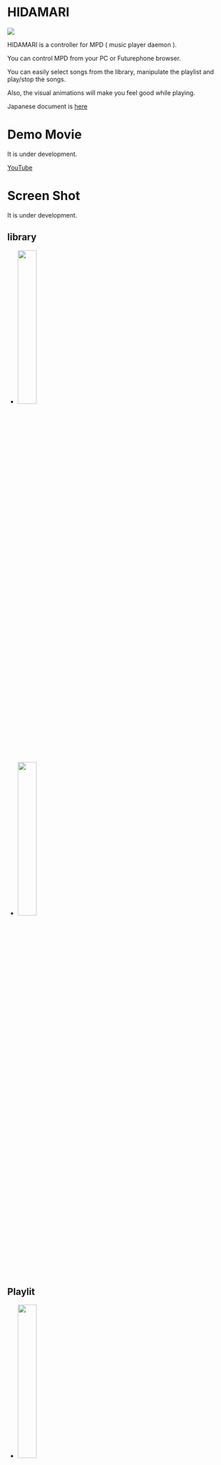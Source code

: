 # HIDAMARI

<img src="hidamari.png" >

HIDAMARI is a controller for MPD ( music player daemon ).

You can control MPD from your PC or Futurephone browser.

You can easily select songs from the library, manipulate the playlist and play/stop the songs.

Also, the visual animations will make you feel good while playing.

Japanese document is [here](./README_ja.md)

# Demo Movie

It is under development.

[YouTube](https://youtu.be/_FmcRL2XlY8)

# Screen Shot

It is under development.

## library

 - <img src="screenshot/001.png" width="30%" >
 - <img src="screenshot/002.png" width="30%" >

## Playlit

 - <img src="screenshot/003.png" width="30%" >
 - <img src="screenshot/004.png" width="30%" >
 - <img src="screenshot/005.png" width="30%" >

 ## Player

 - <img src="screenshot/006.png" width="30%" >
 - <img src="screenshot/007.png" width="30%" >
 - <img src="screenshot/008.png" width="30%" > spectrum visualize
 - <img src="screenshot/009.png" width="30%" > spectrum visualize
 - <img src="screenshot/010.png" width="30%" > spectrum visualize
 - <img src="screenshot/011.png" width="30%" > spectrum visualize full screen mode

# Feature

 - It is implemented by RUST. It is basically a web service with tokio, hyper and wrap.
 - You can play/stop the playlist, adjust the volume, edit the playlist, view the library, and perform other basic MPD operations via a browser. In addition, the websocket is used to send the MPD status and spectrum information to the browser in real time.
 - The MPD's FIFO output is used to FFT-analyze the PCM data and send the spectral information to the browser. This allows the browser to visualize the spectral information of the music.
 - PCM data input from ALSA can be converted to an http stream by HIDAMARI and played back by MPD. This makes it possible to play back the line input of the sound source board, and by using [bluealsa](https://github.com/Arkq/bluez-alsa), you can also play back music from other Bluetooth devices in MPD format.
    - ALSA to input seems to be enhanced in MPD 0.22.x, but it doesn't work well with the current release of MPD 0.21.x.
 - The FIFO output of the MPD can be redirected from HIDAMARI directly to the ALSA output. This allows you to use [bluealsa](https://github.com/Arkq/bluez-alsa) to play music on other Bluetooth devices.
    - Output to ALSA can also be done with MPD, but since output devices cannot be added dynamically, the MPD must be restarted each time, which is not necessary with HIDAMARI.
 - The HTTP output of the MPD can be proxied by HIDAMARI. This allows you to get the HTTP output of the MPD using the same path as the http access to HIDAMARI.
 - You can manage your bluetooth devices from your browser. bluetooth pairing can be done from your browser.
    - MPD can be used as a Bluetooth music source or as a Bluetooth speaker in the browser.
 - You can get album art. Album art can be retrieved from either local music file tag data, an image file on a local directory, or a UPNP server (DLNA server).
    - Album art seems to be enhanced in MPD 0.22.x, but it doesn't work well in the current release of MPD 0.21.x.
 - All operations on MPD and HIDAMARI can be done in http REST format from JavaScript and so on. This makes it possible to customize the UI in your own way. You can also customize the visualization of vector information.

# Build and Run.

## Debian or Raspbian ( Raspberry Pi OS )

 - Install the following
    - mpd
    - bluez
    - bluealsa

 - By using the FIFO output of mpd, make the following settings in /etc/mpd.conf and restart mpd.
```
audio_output {
    type                    "fifo"
    name                    "my_fifo"
    path                    "/tmp/mpd.fifo"
    format                  "44100:16:2"
}
```
```
$ systemctl restart mpd.service
```

 - To enable the bluealsa profile, modify the /lib/systemd/system/bluealsa.service script as follows
```
[Unit]
Description=BluezALSA proxy
Requires=bluetooth.service
After=bluetooth.service
[Service]
Type=simple
User=root
ExecStart=/usr/bin/bluealsa -p a2dp-source -p a2dp-sink
```
```
$ systemctl daemon-reload
$ systemctl restart bluealsa.service
```

 - Install the libraries needed for the build.
    - You need the following libraries
    - libasound2-dev
    - libflac-dev libflac8
    - libogg-dev libogg0
    - libdbus-1-dev libdbus-1-3
    - libsystemd-dev libsystemd0
    - liblz4-dev liblz4-1
    - liblzma-dev liblzma5
    - libgcrypt20-dev libgcrypt20
    - libgpg-error-dev libgpg-error0
```
$ apt-get install libasound2-dev libflac-dev libflac8 libogg-dev libogg0
$ apt-get install libdbus-1-dev libdbus-1-3 libsystemd-dev libsystemd0 liblz4-dev liblz4-1 liblzma-dev liblzma5 libgcrypt20-dev libgcrypt20 libgpg-error-dev libgpg-error0
```

 - For libflac, do the following to avoid a compile error
```
$ cd /usr/lib/x86_64-linux-gnu
or
$ cd /usr/lib/arm-linux-gnueabihf
```
```
$ ln -s libFLAC.so libflac.so
```

 - Get the source and compile it.
    - If possible, compile with --release. If you compile with --debug, the CPU load is high and the execution is slow.
```
$ git clone https://github.com/zuntan/hidamari.git
$ cd hidamari
$ cargo build --release
```

 - Add a bluetooth group to the group of executing (or compiling) users. Without this, you will not be able to control bluetooth from HIDAMARI.
```
$ usermod -G bluetooth -a <<User>>
```

 - Check hidamari.conf. See below for the values in hidamari.conf.

 - Execution.
```
$ cargo run --release
```

## Debian cross-build for Raspberry Pi

 - As a prerequisite, you should be able to compile with Debian as described above.

 - Install a toolchain. For example, install ~/gcc-arm-8.3-2019.03-x86_64-arm-linux-gnueabihf.
```
$ cd ~
$ wget https://dl.armbian.com/_toolchains/gcc-arm-8.3-2019.03-x86_64-arm-linux-gnueabihf.tar.xz
$ tar xvJf gcc-arm-8.3-2019.03-x86_64-arm-linux-gnueabihf.tar.xz
$ vi ~/.profile
export PATH="$HOME/.cargo/bin:$HOME/gcc-arm-8.3-2019.03-x86_64-arm-linux-gnueabihf/bin:$PATH"
```

 - Add the raspbian repository to the APT system.
```
$ cat <EOT > /etc/apt/sources.list.d/raspbian.list
deb [arch=armhf] http://archive.raspbian.org/raspbian jessie main contrib non-free
EOT
$ wget https://archive.raspbian.org/raspbian.public.key -O - | apt-key add -
$ dpkg --add-architecture armhf
$ dpkg --print-foreign-architectures
```

 - Implements a library for armhf.
```
$ apt-get update
$ apt-get install libasound2-dev:armhf libflac-dev:armhf libflac8:armhf libogg-dev:armhf libogg0:armhf
$ apt-get install libdbus-1-dev:armhf libdbus-1-3:armhf libsystemd-dev:armhf libsystemd0:armhf liblz4-dev:armhf liblz4-1:armhf liblzma-dev:armhf liblzma5:armhf libgcrypt20-dev:armhf libgcrypt20:armhf libgpg-error-dev:armhf libgpg-error0:armhf
```

 - For libflac, do the following to avoid a compile error
 ```
$ cd /usr/lib/arm-linux-gnueabihf
$ ln -s libFLAC.so libflac.so
```

 - Build with cargo. We need to set some environment variables.
```
$ export PKG_CONFIG_armv7_unknown_linux_gnueabihf=1
$ export PKG_CONFIG_PATH_armv7_unknown_linux_gnueabihf=/lib/arm-linux-gnueabihf/pkgconfig
$ cargo build --release --target armv7-unknown-linux-gnueabihf
```

 - Check the built file.
```
$ file target/armv7-unknown-linux-gnueabihf/release/hidamari
target/armv7-unknown-linux-gnueabihf/release/hidamari: ELF 32-bit LSB shared object, ARM, EABI5 version 1 (SYSV), dynamically linked, interpreter /lib/ld-linux-armhf.so.3, for GNU/Linux 3.2.0, with debug_info, not stripped
```

 - Transfer the generated executable file to your Raspberry Pi and then run it on your Raspberry Pi.

# Files needed for execution

 - hidamari
    - executable program
 - hidamari.conf
    - Configuration file. The hidamari.conf in the same directory or in /etc is referenced. (You can also specify it as the first argument at runtime.)
 - hidamari_dyn.conf
    - Dynamic configuration file. The configuration file is saved each time you change the settings on the UI. You can specify the location in hidamari.conf. By default, it is the same directory as the execution of the main application.
 - _contents
    - It contains html, javascript, etc. for use with hidamari. You can specify the directory location in hidamari.conf. By default, it is the same directory as the main execution.

# hidamari.conf

 - The file format is toml.
```
#
# The format of this file is TOML.
#
config_dyn          = "hidamari_dyn.conf"
bind_addr           = "0.0.0.0:18080"
mpd_addr            = "127.0.0.1:6600"
mpd_httpd_url       = "http://127.0.0.1:8080"
self_url_for_mpd    = ""
mpd_protolog        = false
mpd_fifo            = "/tmp/mpd.fifo"
mpd_fifo_fftmode    = 0
contents_dir        = ""
albumart_upnp       = false
albumart_localdir   = "/var/lib/mpd/music"
```
    - config_dyn : file path
        - Specify the file path for hidamari_dyn.conf.
    - bind_addr : ipaddr
        - Specify the port on which HIDAMARI listens for HTTP services.
    - mpd_addr : ipaddr
        - Specify the service listen port of MPD from HIDAMARI's point of view.
    - mpd_httpd_url : URI
        - Specifies the listen port for the HTTP stream service in MPD as seen by HIDAMARI. This will be used for stream proxies. If you don't need it, set it to "".
    - self_url_for_mpd : ipaddr
        - Specify the HIDAMARI alsa stream protocol to be presented to MPD. If this value is "", then http://127.0.0.1:<<bind_addr's port value>> will be used. This is the URL prefix for the HIDAMARI HTTP service from MPD's point of view.
    - mpd_protolog : true/false
        - This switch is used to log the execution of MPD commands.
    - mpd_fifo : File path
        - Specifies the path to the MPD FIFO pipe.
    - mpd_fifo_fftmode : 0 - 5
        - Specifies the mode of FFT processing. Normally 0. (Buffer size: 4096, buffer slide size: 2048, frequency resolution: 1/2 oct )
        - Changing the value changes the buffer size, buffer slide size and frequency resolution of the FFT process. The higher the number, the worse the accuracy is, and the lower the load is.
    - contents_dir : File path.
        - The directory path to the directory where hidamari html, javascript, etc. are stored. If this value is "", the current path /_contents is referenced.
    - albumart_upnp : true/false
        - If the database of MPD is upnp, set this to true.
    - albumart_localdir : File path
        - When albumart is acquired, albumart is acquired from the music files under the specified directory.

# API.

todo.

# Implementation Overview

todo.

# See also
 - blog
    - https://zuntansan.hatenablog.jp/
